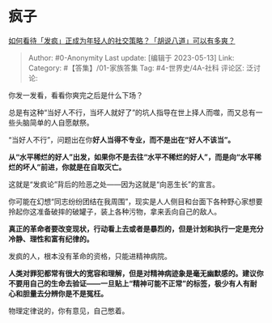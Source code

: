 # 疯子
[如何看待「发疯」正成为年轻人的社交策略？「胡说八道」可以有多爽？](https://www.zhihu.com/question/596140536/answer/3025596535)

> Author: #0-Anonymity
> Last update: [编辑于 2023-05-13]
> Link:
> Category: #【答集】/01-家族答集
> Tag: #4-世界史/4A-社科
> 评论区:
> 泛讨论:

你发一发看，看看你爽完之后是什么下场？

总是有这种“当好人不行，当坏人就好了”的坑人指导在世上择人而噬，而又总有一些头脑简单的人自愿献祭。

“当好人不行”，问题出在你**好人当得不专业，而不是出在“好人不该当”。**

**从“水平稀烂的好人”出发，如果你不是去往“水平不稀烂的好人”，而是向“水平稀烂的坏人”前进，你就是在自取灭亡。**

这就是“发疯论”背后的险恶之处——因为这就是“向恶生长”的宣言。

你可能在幻想“同志纷纷团结在我周围”，现实是人人侧目和台面下各种野心家想要拎起你这准备破摔的破罐子，装上各种污物，拿来丢向自己的敌人。

**真正的革命者要改变现状，行动看上去或者是暴烈的，但是计划和执行一定是充分冷静、理性和富有纪律的。**

发疯的人，根本没有革命的资格，只能进精神病院。

**人类对罪犯都常有很大的宽容和理解，但是对精神病迹象是毫无幽默感的。建议你不要用自己的生命去验证——一旦贴上“精神可能不正常”的标签，极少有人有耐心和胆量去分辨你是不是冤枉。**

物理定律说的，你有意见，自己憋着。
